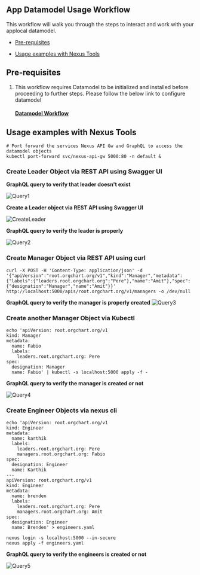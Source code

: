 ## App Datamodel Usage Workflow

This workflow will walk you through the steps to interact and work with your applocal datamodel.

* [Pre-requisites](AppDatamodelUsageWorkflow.md#pre-requisites)

* [Usage examples with Nexus Tools](AppDatamodelUsageWorkflow.md#usage-nexus-tools)


## Pre-requisites
1. This workflow requires Datamodel to be initialized and installed before proceeding to further steps. Please follow the below link to configure datamodel

    #### [Datamodel Workflow](DatamodelWorkflow.md)

<!--

1. This workflow requires the App should be initialized and configured before proceeding to further steps. Please follow the below link to configure the App

    #### [App Workflow](AppWorkflow.md)
-->

<!-- nexus-specific exports
```
# store the current directory before we `cd` into the app dir
export DOCS_INTERNAL_DIR=$PWD/docs/_internal
```
-->


## Usage examples with Nexus Tools

```
# Port forward the services Nexus API Gw and GraphQL to access the datamodel objects
kubectl port-forward svc/nexus-api-gw 5000:80 -n default &
```

###  Create Leader Object via REST API using Swagger UI

**GraphQL query to verify that leader doesn't exist**

![Query1](../images/GqlP1.png)

<!--
```shell
 curl -X PUT -H 'Content-Type: application/json' -d '{"designation": "CTO","name": "Pere"}' http://localhost:5000/leader/Pere
```
-->
**Create a Leader object via REST API using Swagger UI**

![CreateLeader](../images/RestP2.png)

**GraphQL query to verify the leader is properly**

![Query2](../images/GqlP2.png)

<!--
```shell
curl -X POST -H 'Content-Type: application/json' -d '{"query":"{\nroot{\nName\n}\n}"}' http://localhost:5001/query
```
-->

### Create Manager Object via REST API using curl

```shell
curl -X POST -H 'Content-Type: application/json' -d '{"apiVersion":"root.orgchart.org/v1","kind":"Manager","metadata":{"labels":{"leaders.root.orgchart.org":"Pere"},"name":"Amit"},"spec":{"designation":"Manager","name":"Amit"}}'  http://localhost:5000/apis/root.orgchart.org/v1/managers -o /dev/null
```

**GraphQL query to verify the manager is properly created**
![Query3](../images/GqlP3.png)



<!--
```shell
curl -X POST -H 'Content-Type: application/json' -d '{"query":"{root{Name \n Designation \n DirectReports {Name\nDesignation} }}"}' http://localhost:5001/query
```
-->

### Create another Manager Object via Kubectl

```shell
echo 'apiVersion: root.orgchart.org/v1
kind: Manager
metadata:
  name: Fabio
  labels:
    leaders.root.orgchart.org: Pere
spec:
  designation: Manager
  name: Fabio' | kubectl -s localhost:5000 apply -f -
```

**GraphQL query to verify the manager is created or not**

![Query4](../images/GqlP4.png)

<!--
```shell
curl -X POST -H 'Content-Type: application/json' -d '{"query":"{root{Name \n Designation \n DirectReports {Name\nDesignation} }}"}' http://localhost:5001/query
```
-->

### Create Engineer Objects via nexus cli

```shell
echo 'apiVersion: root.orgchart.org/v1
kind: Engineer
metadata:
  name: karthik
  labels:
    leaders.root.orgchart.org: Pere
    managers.root.orgchart.org: Fabio
spec:
  designation: Engineer
  name: Karthik
---
apiVersion: root.orgchart.org/v1
kind: Engineer
metadata:
  name: brenden
  labels:
    leaders.root.orgchart.org: Pere
    managers.root.orgchart.org: Amit
spec:
  designation: Engineer
  name: Brenden' > engineers.yaml
```

```shell
nexus login -s localhost:5000 --in-secure
nexus apply -f engineers.yaml
```

**GraphQL query to verify the engineers is created or not**

![Query5](../images/GqlP5.png)

<!--
```shell
curl POST -H 'Content-Type: application/json' -d '{"query":"{root{Name \n Designation \n DirectReports {Name\nDesignation\nDirectReports{\nName\n}} }}"}' http://localhost:5001/query
```
-->

